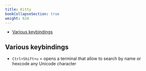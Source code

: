 ```yaml
---
title: Kitty
bookCollapseSection: true
weight: 624
---
```


<!-- vim-markdown-toc GFM -->

* [Various keybindings](#various-keybindings)

<!-- vim-markdown-toc -->

## Various keybindings

* `Ctrl+Shift+u` = opens a terminal that allow to search by name or hexcode any Unicode character
